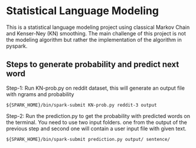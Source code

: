 # Statistical Language Modeling

This is a statistical language modeling project using classical Markov Chain and Kenser-Ney (KN) smoothing. The main challenge of this project is not the modeling algorithm but rather the implementation of the algorithm in pyspark.


## Steps to generate probability and predict next word

Step-1: Run KN-prob.py on reddit dataset, this will generate an output file with ngrams and probability

 	${SPARK_HOME}/bin/spark-submit KN-prob.py reddit-3 output

Step-2: Run the prediction.py to  get the probability with predicted words on the terminal. You need to use two input folders. one from the output of the previous step and second one will contain a user input file with given text.
	
	${SPARK_HOME}/bin/spark-submit prediction.py output/ sentence/ 




